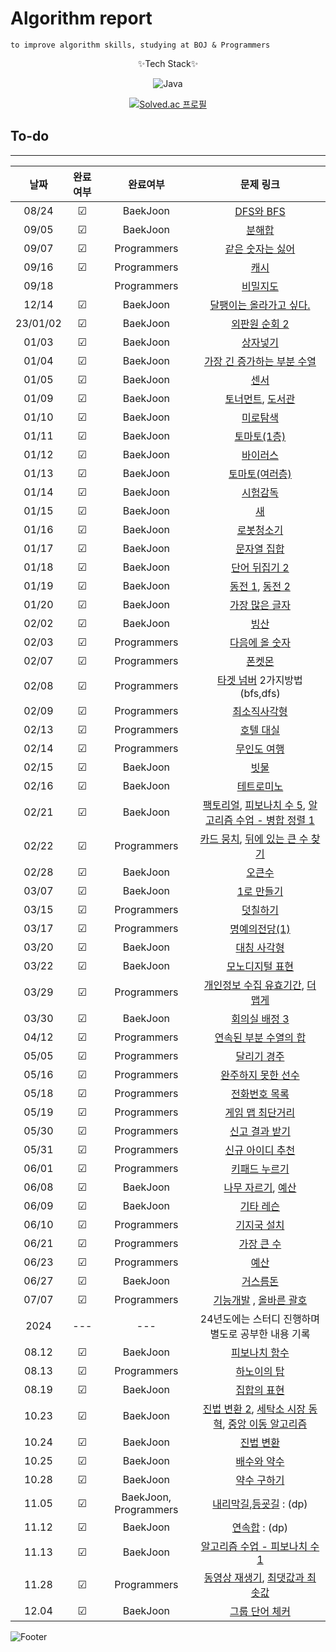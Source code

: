 # Algorithm report

    to improve algorithm skills, studying at BOJ & Programmers

<center>
✨Tech Stack✨

![Java](https://img.shields.io/badge/java-%23ED8B00.svg?style=for-the-badge&logo=java&logoColor=white)

[![Solved.ac
프로필](http://mazassumnida.wtf/api/v2/generate_badge?boj=abovenormal5023)](https://solved.ac/abovenormal5023)

</center>

## To-do

---

|    날짜    |  완료여부   |         완료여부          |                                                                                         문제 링크                                                                                          |
|:--------:|:-------:|:---------------------:|:--------------------------------------------------------------------------------------------------------------------------------------------------------------------------------------:|
|  08/24   | &#9745; |       BaekJoon        |                                                                    [DFS와 BFS](https://www.acmicpc.net/problem/1260)                                                                    |
|  09/05   | &#9745; |       BaekJoon        |                                                                      [분해합](https://www.acmicpc.net/problem/2231)                                                                       |
|  09/07   | &#9745; |      Programmers      |                                                      [같은 숫자는 싫어](https://school.programmers.co.kr/learn/courses/30/lessons/12906)                                                      |
|  09/16   | &#9745; |      Programmers      |                                                         [캐시](https://school.programmers.co.kr/learn/courses/30/lessons/17680)                                                          |
|  09/18   |         |      Programmers      |                                                        [비밀지도](https://school.programmers.co.kr/learn/courses/30/lessons/17681)                                                         |
|  12/14   | &#9745; |       BaekJoon        |                                                                 [달팽이는 올라가고 싶다.](https://www.acmicpc.net/problem/2869)                                                                  |
| 23/01/02 | &#9745; |       BaekJoon        |                                                                   [외판원 순회 2](https://www.acmicpc.net/problem/10971)                                                                    |
|  01/03   | &#9745; |       BaekJoon        |                                                                      [상자넣기](https://www.acmicpc.net/problem/1965)                                                                      |
|  01/04   | &#9745; |       BaekJoon        |                                                                [가장 긴 증가하는 부분 수열](https://www.acmicpc.net/problem/11053)                                                                |
|  01/05   | &#9745; |       BaekJoon        |                                                                       [센서](https://www.acmicpc.net/problem/2212)                                                                       |
|  01/09   | &#9745; |       BaekJoon        |                                               [토너먼트](https://www.acmicpc.net/problem/1057), [도서관](https://www.acmicpc.net/problem/1461)                                                |
|  01/10   | &#9745; |       BaekJoon        |                                                                      [미로탐색](https://www.acmicpc.net/problem/2178)                                                                      |
|  01/11   | &#9745; |       BaekJoon        |                                                                    [토마토(1층)](https://www.acmicpc.net/problem/7576)                                                                     |
|  01/12   | &#9745; |       BaekJoon        |                                                                      [바이러스](https://www.acmicpc.net/problem/2606)                                                                      |
|  01/13   | &#9745; |       BaekJoon        |                                                                    [토마토(여러층)](https://www.acmicpc.net/problem/7569)                                                                    |
|  01/14   | &#9745; |       BaekJoon        |                                                                     [시험감독](https://www.acmicpc.net/problem/13458)                                                                      |
|  01/15   | &#9745; |       BaekJoon        |                                                                       [새](https://www.acmicpc.net/problem/1568)                                                                        |
|  01/16   | &#9745; |       BaekJoon        |                                                                     [로봇청소기](https://www.acmicpc.net/problem/14503)                                                                     |
|  01/17   | &#9745; |       BaekJoon        |                                                                    [문자열 집합](https://www.acmicpc.net/problem/14425)                                                                     |
|  01/18   | &#9745; |       BaekJoon        |                                                                   [단어 뒤집기 2](https://www.acmicpc.net/problem/17413)                                                                    |
|  01/19   | &#9745; |       BaekJoon        |                                               [동전 1](https://www.acmicpc.net/problem/2293), [동전 2](https://www.acmicpc.net/problem/2294)                                               |
|  01/20   | &#9745; |       BaekJoon        |                                                                    [가장 많은 글자](https://www.acmicpc.net/problem/1371)                                                                    |
|  02/02   | &#9745; |       BaekJoon        |                                                                       [빙산](https://www.acmicpc.net/problem/2573)                                                                       |
|  02/03   | &#9745; |      Programmers      |                                                      [다음에 올 숫자](https://school.programmers.co.kr/learn/courses/30/lessons/120924)                                                      |
|  02/07   | &#9745; |      Programmers      |                                                         [폰켓몬](https://school.programmers.co.kr/learn/courses/30/lessons/1845)                                                          |
|  02/08   | &#9745; |      Programmers      |                                                [타겟 넘버](https://school.programmers.co.kr/learn/courses/30/lessons/43165) 2가지방법(bfs,dfs)                                                 |
|  02/09   | &#9745; |      Programmers      |                                                       [최소직사각형](https://school.programmers.co.kr/learn/courses/30/lessons/86491)                                                        |
|  02/13   | &#9745; |      Programmers      |                                                       [호텔 대실](https://school.programmers.co.kr/learn/courses/30/lessons/155651)                                                        |
|  02/14   | &#9745; |      Programmers      |                                                       [무인도 여행](https://school.programmers.co.kr/learn/courses/30/lessons/154540)                                                       |
|  02/15   | &#9745; |       BaekJoon        |                                                                      [빗물](https://www.acmicpc.net/problem/14500)                                                                       |
|  02/16   | &#9745; |       BaekJoon        |                                                                     [테트로미노](https://www.acmicpc.net/problem/14500)                                                                     |
|  02/21   | &#9745; |       BaekJoon        |              [팩토리얼](https://www.acmicpc.net/problem/10872), [피보나치 수 5](https://www.acmicpc.net/problem/10870), [알고리즘 수업 - 병합 정렬 1](https://www.acmicpc.net/problem/24060)              |
|  02/22   | &#9745; |      Programmers      |              [카드 뭉치](https://school.programmers.co.kr/learn/courses/30/lessons/159994), [뒤에 있는 큰 수 찾기](https://school.programmers.co.kr/learn/courses/30/lessons/154539)               |
|  02/28   | &#9745; |       BaekJoon        |                                                                      [오큰수](https://www.acmicpc.net/problem/17298)                                                                      |
|  03/07   | &#9745; |       BaekJoon        |                                                                     [1로 만들기](https://www.acmicpc.net/problem/1463)                                                                     |
|  03/15   | &#9745; |      Programmers      |                                                        [덧칠하기](https://school.programmers.co.kr/learn/courses/30/lessons/161989)                                                        |
|  03/17   | &#9745; |      Programmers      |                                                      [명예의전당(1)](https://school.programmers.co.kr/learn/courses/30/lessons/138477)                                                      |
|  03/20   | &#9745; |       BaekJoon        |                                                                     [대칭 사각형](https://www.acmicpc.net/problem/1269)                                                                     |
|  03/22   | &#9745; |       BaekJoon        |                                                                    [모노디지털 표현](https://www.acmicpc.net/problem/2287)                                                                    |
|  03/29   | &#9745; |      Programmers      | [개인정보 수집 유효기간](http://school.programmers.co.kr/learn/courses/30/lessons/150370/solution_groups?language=java), [더 맵게](https://school.programmers.co.kr/learn/courses/30/lessons/42626) |
|  03/30   | &#9745; |       BaekJoon        |                                                                   [회의실 배정 3](https://www.acmicpc.net/problem/19622)                                                                    |
|  04/12   | &#9745; |      Programmers      |                                                    [연속된 부분 수열의 합](https://school.programmers.co.kr/learn/courses/30/lessons/178870)                                                    |
|  05/05   | &#9745; |      Programmers      |                                                       [달리기 경주](https://school.programmers.co.kr/learn/courses/30/lessons/178871)                                                       |
|  05/16   | &#9745; |      Programmers      |                                                     [완주하지 못한 선수](https://school.programmers.co.kr/learn/courses/30/lessons/42576)                                                      |
|  05/18   | &#9745; |      Programmers      |                                                       [전화번호 목록](https://school.programmers.co.kr/learn/courses/30/lessons/42577)                                                       |
|  05/19   | &#9745; |      Programmers      |                                                      [게임 맵 최단거리](https://school.programmers.co.kr/learn/courses/30/lessons/1844)                                                       |
|  05/30   | &#9745; |      Programmers      |                                                      [신고 결과 받기](https://school.programmers.co.kr/learn/courses/30/lessons/92334)                                                       |
|  05/31   | &#9745; |      Programmers      |                                                      [신규 아이디 추천](https://school.programmers.co.kr/learn/courses/30/lessons/72410)                                                      |
|  06/01   | &#9745; |      Programmers      |                                                       [키패드 누르기](https://school.programmers.co.kr/learn/courses/30/lessons/67256)                                                       |
|  06/08   | &#9745; |       BaekJoon        |                                               [나무 자르기](https://www.acmicpc.net/problem/2805), [예산](https://www.acmicpc.net/problem/2512)                                               |
|  06/09   | &#9745; |       BaekJoon        |                                                                     [기타 레슨](https://www.acmicpc.net/problem/2343)                                                                      |
|  06/10   | &#9745; |      Programmers      |                                                       [기지국 설치](https://school.programmers.co.kr/learn/courses/30/lessons/12979)                                                        |
|  06/21   | &#9745; |      Programmers      |                                                       [가장 큰 수](https://school.programmers.co.kr/learn/courses/30/lessons/42746)                                                        |
|  06/23   | &#9745; |      Programmers      |                                                         [예산](https://school.programmers.co.kr/learn/courses/30/lessons/12982)                                                          |
|  06/27   | &#9745; |       BaekJoon        |                                                                     [거스름돈](https://www.acmicpc.net/problem/14916)                                                                      |
|  07/07   | &#9745; |      Programmers      |                  [기능개발](https://school.programmers.co.kr/learn/courses/30/lessons/42586) , [올바른 괄호](https://school.programmers.co.kr/learn/courses/30/lessons/12909)                   |
|   2024   |   ---   |          ---          |                                                                             24년도에는 스터디 진행하며 별도로 공부한 내용 기록                                                                              |
|  08.12   | &#9745; |       BaekJoon        |                                                                    [피보나치 함수](https://www.acmicpc.net/problem/1003)                                                                     |
|  08.13   | &#9745; |      Programmers      |                                                       [하노이의 탑](https://school.programmers.co.kr/learn/courses/30/lessons/12946)                                                        |
|  08.19   | &#9745; |       BaekJoon        |                                                                     [집합의 표현](https://www.acmicpc.net/problem/1717)                                                                     |
|  10.23   | &#9745; |       BaekJoon        |                [진법 변환 2](https://www.acmicpc.net/problem/11005), [세탁소 시장 동혁](https://www.acmicpc.net/problem/2720), [중앙 이동 알고리즘](https://www.acmicpc.net/problem/2903)                 |
|  10.24   | &#9745; |       BaekJoon        |                                                                     [진법 변환](https://www.acmicpc.net/problem/2745)                                                                      |
|  10.25   | &#9745; |       BaekJoon        |                                                                     [배수와 약수](https://www.acmicpc.net/problem/5086)                                                                     |
|  10.28   | &#9745; |       BaekJoon        |                                                                     [약수 구하기](https://www.acmicpc.net/problem/2501)                                                                     |
|  11.05   | &#9745; | BaekJoon, Programmers |                               [내리막길](https://www.acmicpc.net/problem/1520),[등굣길](https://school.programmers.co.kr/learn/courses/30/lessons/42898) : (dp)                               |
|  11.12   | &#9745; |       BaekJoon        |                                                                   [연속합](https://www.acmicpc.net/problem/1912) : (dp)                                                                   |
|  11.13   | &#9745; |       BaekJoon        |                                                              [알고리즘 수업 - 피보나치 수 1](https://www.acmicpc.net/problem/24416)                                                               |
|  11.28   | &#9745; |       Programmers        |                [동영상 재생기](https://school.programmers.co.kr/learn/courses/30/lessons/340213), [최댓값과 최솟값](https://school.programmers.co.kr/learn/courses/30/lessons/12939)                |
|  12.04   | &#9745; |       BaekJoon        |                                                                                      [그룹 단어 체커](https://www.acmicpc.net/problem/1316)                                                                                      |

[//]: # "☐ 체크 x "
[//]: # "☑ 체크 o"

![Footer](https://capsule-render.vercel.app/api?type=waving&color=auto&height=200&section=footer)
